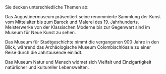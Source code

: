 Sie decken unterschiedliche Themen ab:

Das Augustinermuseum präsentiert seine renommierte
Sammlung der Kunst vom Mittelalter bis zum Barock
und Malerei des 19. Jahrhunderts. Meisterwerke von der
Klassischen Moderne bis zur Gegenwart sind im Museum
für Neue Kunst zu sehen.

Das Museum für Stadtgeschichte nimmt die vergangenen
900 Jahre in den Blick, während das Archäologische
Museum Colombischlössle zu einer Reise durch die
Jahrtausende einlädt.

Das Museum Natur und Mensch widmet sich Vielfalt und
Einzigartigkeit natürlicher und kultureller Lebenswelten.

